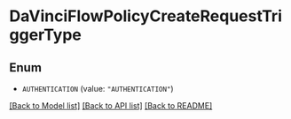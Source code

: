 # DaVinciFlowPolicyCreateRequestTriggerType

## Enum


* `AUTHENTICATION` (value: `"AUTHENTICATION"`)


[[Back to Model list]](../README.md#documentation-for-models) [[Back to API list]](../README.md#documentation-for-api-endpoints) [[Back to README]](../README.md)


